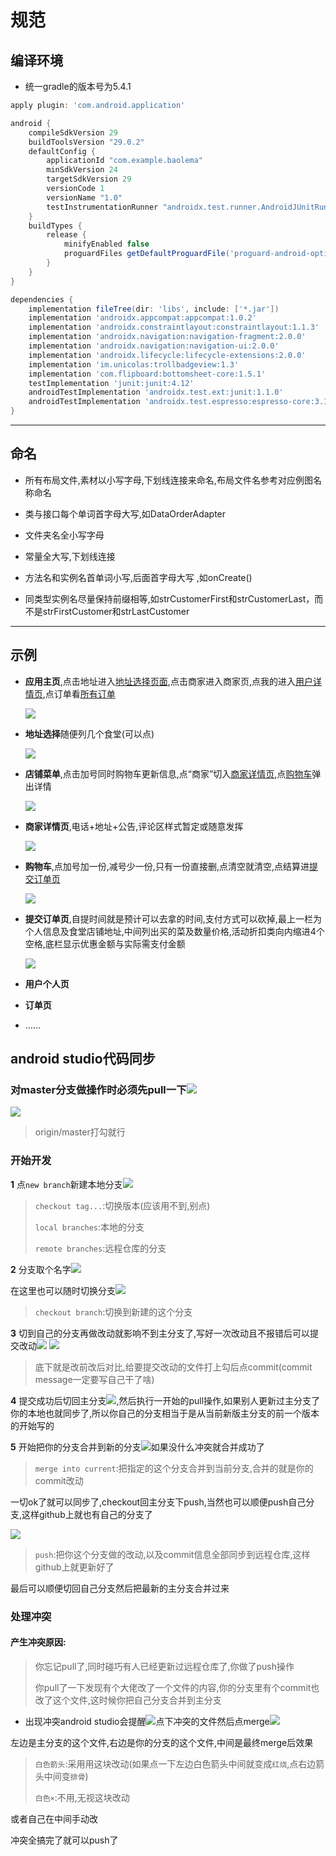 # 规范  

## 编译环境

* 统一gradle的版本号为5.4.1  
```gradle
apply plugin: 'com.android.application'

android {
    compileSdkVersion 29
    buildToolsVersion "29.0.2"
    defaultConfig {
        applicationId "com.example.baolema"
        minSdkVersion 24
        targetSdkVersion 29
        versionCode 1
        versionName "1.0"
        testInstrumentationRunner "androidx.test.runner.AndroidJUnitRunner"
    }
    buildTypes {
        release {
            minifyEnabled false
            proguardFiles getDefaultProguardFile('proguard-android-optimize.txt'), 'proguard-rules.pro'
        }
    }
}

dependencies {
    implementation fileTree(dir: 'libs', include: ['*.jar'])
    implementation 'androidx.appcompat:appcompat:1.0.2'
    implementation 'androidx.constraintlayout:constraintlayout:1.1.3'
    implementation 'androidx.navigation:navigation-fragment:2.0.0'
    implementation 'androidx.navigation:navigation-ui:2.0.0'
    implementation 'androidx.lifecycle:lifecycle-extensions:2.0.0'
    implementation 'im.unicolas:trollbadgeview:1.3'
    implementation 'com.flipboard:bottomsheet-core:1.5.1'
    testImplementation 'junit:junit:4.12'
    androidTestImplementation 'androidx.test.ext:junit:1.1.0'
    androidTestImplementation 'androidx.test.espresso:espresso-core:3.1.1'
}
```

------
## 命名  

* 所有布局文件,素材以小写字母,下划线连接来命名,布局文件名参考对应例图名称命名  

* 类与接口每个单词首字母大写,如DataOrderAdapter  

* 文件夹名全小写字母  

* 常量全大写,下划线连接  

* 方法名和实例名首单词小写,后面首字母大写 ,如onCreate()  

* 同类型实例名尽量保持前缀相等,如strCustomerFirst和strCustomerLast，而不是strFirstCustomer和strLastCustomer  

------

## 示例  
* **应用主页**,点击地址进入[地址选择页面](),点击商家进入商家页,点我的进入[用户详情页](),点订单看[所有订单]()   

  ![](res/activity_main.png)

* **地址选择**随便列几个食堂(可以点)  

  ![](res/activity_address.png)
  
* **店铺菜单**,点击加号同时购物车更新信息,点“商家”切入[商家详情页](),点[购物车]()弹出详情  

  ![](res/activity_shop_food.png)
  
* **商家详情页**,电话+地址+公告,评论区样式暂定或随意发挥  

  ![](res/activity_shop_details.png)

* **购物车**,点加号加一份,减号少一份,只有一份直接删,点清空就清空,点结算进[提交订单页]()  

  ![](res/activity_shopping_car.png)

* **提交订单页**,自提时间就是预计可以去拿的时间,支付方式可以砍掉,最上一栏为个人信息及食堂店铺地址,中间列出买的菜及数量价格,活动折扣类向内缩进4个空格,底栏显示优惠金额与实际需支付金额  

  ![](res/activity_pushing_order.png)
  
* **用户个人页**  

* **订单页**  

* ……

## android studio代码同步  

### 对master分支做操作时必须先pull一下![](res/pull.png)  

![](res/PullMaster.png)  

> origin/master打勾就行  

### 开始开发  

**1** 点`new branch`新建本地分支![](res/newbranch.png)  

> `checkout tag...`:切换版本(应该用不到,别点)
>
> `local branches`:本地的分支  
>
> `remote branches`:远程仓库的分支  

**2** 分支取个名字![](res/checkoutnewbranch.png)  

在这里也可以随时切换分支![](res/checkoutbranch.png)  

> `checkout branch`:切换到新建的这个分支  

**3** 切到自己的分支再做改动就影响不到主分支了,写好一次改动且不报错后可以提交改动![](res/commit.png)  ![](res/CommitFile.png)

> 底下就是改前改后对比,给要提交改动的文件打上勾后点commit(commit message一定要写自己干了啥)  

**4** 提交成功后切回主分支![](res/CheckoutMaster.png),然后执行一开始的pull操作,如果别人更新过主分支了你的本地也就同步了,所以你自己的分支相当于是从当前新版主分支的前一个版本的开始写的  

**5** 开始把你的分支合并到新的分支![](res/MergeIntoCurrent.png)如果没什么冲突就合并成功了  

> `merge into current`:把指定的这个分支合并到当前分支,合并的就是你的commit改动  

一切ok了就可以同步了,checkout回主分支下push,当然也可以顺便push自己分支,这样github上就也有自己的分支了

![](res/push.png)  

> `push`:把你这个分支做的改动,以及commit信息全部同步到远程仓库,这样github上就更新好了

最后可以顺便切回自己分支然后把最新的主分支合并过来  

### 处理冲突  

#### 产生冲突原因:

> 你忘记pull了,同时碰巧有人已经更新过远程仓库了,你做了push操作
>
> 你pull了一下发现有个大佬改了一个文件的内容,你的分支里有个commit也改了这个文件,这时候你把自己分支合并到主分支  

* 出现冲突android studio会提醒![](res/conflicts.png)点下冲突的文件然后点merge![](res/revision1.png)

左边是主分支的这个文件,右边是你的分支的这个文件,中间是最终merge后效果

>  `白色箭头`:采用用这块改动(如果点一下左边白色箭头中间就变成`红烧`,点右边箭头中间变`排骨`)
>
>  `白色×`:不用,无视这块改动

或者自己在中间手动改  

冲突全搞完了就可以push了  